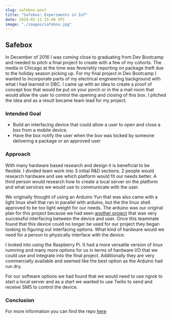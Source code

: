 ```yaml
---
slug: safebox-post
title: "Safebox: Experiments in IoT"
date: 2019-02-11 15:48 UTC
image: "./images/safebox.jpg"
---
```

## Safebox

In December of 2016 I was coming close to graduating from Dev Bootcamp and needed to pitch a final project to create with a few of my cohorts. The media in Chicago at the time was feverishly reporting on package theft due to the holiday season picking up. For my final project in Dev Bootcamp I wanted to incorporate parts of my electrical engineering background with what i had learned in DBC. I came up with an idea to create a proof of concept box that would be put on your porch or in the a mail room that would allow the user to control the opening and closing of this box. I pitched the idea and as a result became team lead for my project.

### Intended Goal
* Build an interfacing device that could allow a user to open and close a box from a mobile device.
* Have the box notify the user when the box was locked by someone delivering a package or an approved user

### Approach

With many hardware based research and design it is beneficial to be flexible. I divided team work into 3 initial R&D sections. 2 people would research hardware and see which platform would fit our needs better. A third person would research how to create a local server on the platform and what services we would use to communicate with the user.

We originally thought of using an Arduino Yun that was also came with a light linux shell that ran in parallel with arduino, but the the linux shell approved to be too light weight for our needs. The arduino was our original plan for this project because we had seen [another project](https://www.twilio.com/blog/2016/07/how-to-teach-your-dog-to-text-selfies.html) that was very successful interfacing between the device and user. Once this teammate found that this device could no longer be used for our project they began looking to figuring out interfacing options. What kind of hardware would we need for a person to physically interface with the device.

I looked into using the Raspberry Pi. It had a more versatile version of linux runnning and many more options for us in terms of hardware I/O that we could use and integrate into the final project. Additionally they are very commercially available and seemed like the best option as the Arduino had run dry.

For our software options we had found that we would need to use ngrok to start a local server and as a start we wanted to use Twilio to send and receive SMS to control the device.

### Conclusion

For more information you can find the repo [here](https://github.com/khjs534/safebox)

